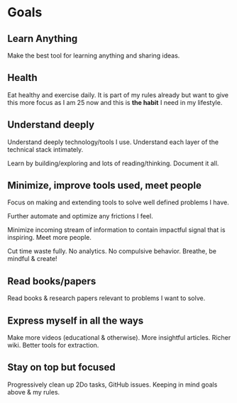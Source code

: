 # Goals

## Learn Anything

Make the best tool for learning anything and sharing ideas.

## Health

Eat healthy and exercise daily. It is part of my rules already but want to give this more focus as I am 25 now and this is **the habit** I need in my lifestyle.

## Understand deeply

Understand deeply technology/tools I use. Understand each layer of the technical stack intimately.

Learn by building/exploring and lots of reading/thinking. Document it all.

## Minimize, improve tools used, meet people

Focus on making and extending tools to solve well defined problems I have.

Further automate and optimize any frictions I feel.

Minimize incoming stream of information to contain impactful signal that is inspiring. Meet more people.

Cut time waste fully. No analytics. No compulsive behavior. Breathe, be mindful & create!

## Read books/papers

Read books & research papers relevant to problems I want to solve.

## Express myself in all the ways

Make more videos (educational & otherwise). More insightful articles. Richer wiki. Better tools for extraction.

## Stay on top but focused

Progressively clean up 2Do tasks, GitHub issues. Keeping in mind goals above & my rules.
